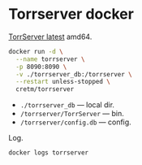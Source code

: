 # Torrserver docker

[TorrServer latest](https://github.com/YouROK/TorrServer/releases) amd64.

```bash
docker run -d \
  --name torrserver \
  -p 8090:8090 \
  -v ./torrserver_db:/torrserver \
  --restart unless-stopped \
  cretm/torrserver
```

- `./torrserver_db` — local dir.
- `/torrserver/TorrServer` — bin.
- `/torrserver/config.db` — config.

Log.

```bash
docker logs torrserver
```
